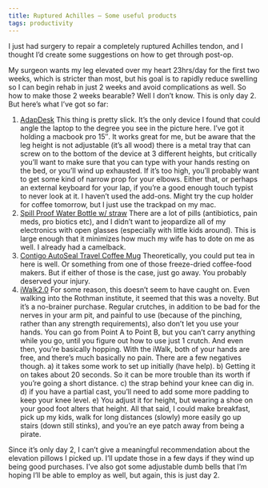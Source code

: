 ```yaml
---
title: Ruptured Achilles – Some useful products
tags: productivity
---
```

I just had surgery to repair a completely ruptured Achilles tendon, and I thought I’d create some suggestions on how to get through post-op.

My surgeon wants my leg elevated over my heart 23hrs/day for the first two weeks, which is stricter than most, but his goal is to rapidly reduce swelling so I can begin rehab in just 2 weeks and avoid complications as well. So how to make those 2 weeks bearable?  Well I don’t know. This is only day 2. But here’s what I’ve got so far:

1. [AdapDesk](http://amzn.com/B019BEYGHI) This thing is pretty slick. It’s the only device I found that could angle the laptop to the degree you see in the picture here. I’ve got it holding a macbook pro 15″. It works great for me, but be aware that the leg height is not adjustable (it’s all wood)  there is a metal tray that can screw on to the bottom of the device at 3 different heights, but critically you’ll want to make sure that you can type with your hands resting on the bed, or you’ll wind up exhausted. If it’s too high, you’ll probably want to get some kind of narrow prop for your elbows. Either that, or perhaps an external keyboard for your lap, if you’re a good enough touch typist to never look at it. I haven’t used the add-ons. Might try the cup holder for coffee tomorrow, but I just use the trackpad on my mac.
2. [Spill Proof Water Bottle w/ straw](http://amzn.com/B01B3LAHRK) There are a lot of pills (antibiotics, pain meds, pro biotics etc), and I didn’t want to jeopardize all of my electronics with open glasses (especially with little kids around). This is large enough that it minimizes how much my wife has to dote on me as well. I already had a camelback.
3. [Contigo AutoSeal Travel Coffee Mug](http://amzn.com/B00HZI5XBG) Theoretically, you could put tea in here is well. Or something from one of those freeze-dried coffee-food makers. But if either of those is the case, just go away. You probably deserved your injury.
4. [iWalk2.0](http://amzn.com/B00092RB06) For some reason, this doesn’t seem to have caught on. Even walking into the Rothman institute, it seemed that this was a novelty. But it’s a no-brainer purchase. Regular crutches, in addition to be bad for the nerves in your arm pit, and painful to use (because of the pinching, rather than any strength requirements), also don’t let you use your hands. You can go from Point A to Point B, but you can’t carry anything while you go, until you figure out how to use just 1 crutch. And even then, you’re basically hopping. With the iWalk, both of your hands are free, and there’s much basically no pain. There are a few negatives though.  a) it takes some work to set up initially (have help). b) Getting it on takes about 20 seconds. So it can be more trouble than its worth if you’re going a short distance. c) the strap behind your knee can dig in. d) if you have a partial cast, you’ll need to add some more padding to keep your knee level. e) You adjust it for height, but wearing a shoe on your good foot alters that height.  All that said, I could make breakfast, pick up my kids, walk for long distances (slowly) more easily go up stairs (down still stinks), and you’re an eye patch away from being a pirate.

Since it’s only day 2, I can’t give a meaningful recommendation about the elevation pillows I picked up. I’ll update those in a few days if they wind up being good purchases.  I’ve also got some adjustable dumb bells that I’m hoping I’ll be able to employ as well, but again, this is just day 2.
